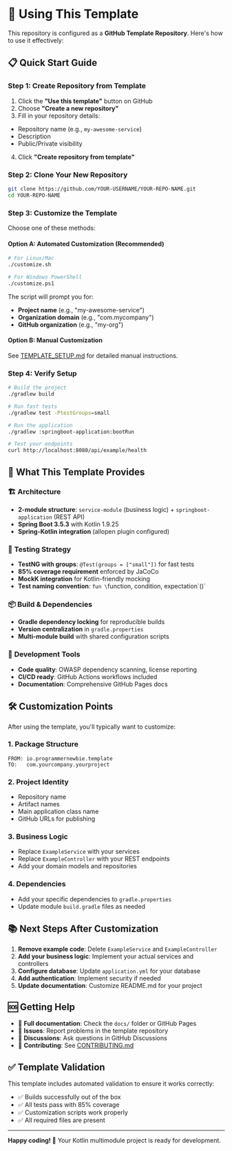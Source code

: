 # 🚀 Using This Template

This repository is configured as a **GitHub Template Repository**. Here's how to use it effectively:

## 📋 Quick Start Guide

### Step 1: Create Repository from Template

1. Click the **"Use this template"** button on GitHub
2. Choose **"Create a new repository"**
3. Fill in your repository details:
  - Repository name (e.g., `my-awesome-service`)
  - Description
  - Public/Private visibility
4. Click **"Create repository from template"**

### Step 2: Clone Your New Repository

```bash
git clone https://github.com/YOUR-USERNAME/YOUR-REPO-NAME.git
cd YOUR-REPO-NAME
```

### Step 3: Customize the Template

Choose one of these methods:

#### Option A: Automated Customization (Recommended)

```bash
# For Linux/Mac
./customize.sh

# For Windows PowerShell
./customize.ps1
```

The script will prompt you for:

- **Project name** (e.g., "my-awesome-service")
- **Organization domain** (e.g., "com.mycompany")
- **GitHub organization** (e.g., "my-org")

#### Option B: Manual Customization

See [TEMPLATE_SETUP.md](TEMPLATE_SETUP.md) for detailed manual instructions.

### Step 4: Verify Setup

```bash
# Build the project
./gradlew build

# Run fast tests
./gradlew test -PtestGroups=small

# Run the application
./gradlew :springboot-application:bootRun

# Test your endpoints
curl http://localhost:8080/api/example/health
```

## 🎯 What This Template Provides

### 🏗️ **Architecture**

- **2-module structure**: `service-module` (business logic) + `springboot-application` (REST API)
- **Spring Boot 3.5.3** with Kotlin 1.9.25
- **Spring-Kotlin integration** (allopen plugin configured)

### 🧪 **Testing Strategy**

- **TestNG with groups**: `@Test(groups = ["small"])` for fast tests
- **85% coverage requirement** enforced by JaCoCo
- **MockK integration** for Kotlin-friendly mocking
- **Test naming convention**: `fun \`function, condition, expectation\`()`

### 📦 **Build & Dependencies**

- **Gradle dependency locking** for reproducible builds
- **Version centralization** in `gradle.properties`
- **Multi-module build** with shared configuration scripts

### 🔧 **Development Tools**

- **Code quality**: OWASP dependency scanning, license reporting
- **CI/CD ready**: GitHub Actions workflows included
- **Documentation**: Comprehensive GitHub Pages docs

## 🛠️ **Customization Points**

After using the template, you'll typically want to customize:

### 1. **Package Structure**

```
FROM: io.programmernewbie.template
TO:   com.yourcompany.yourproject
```

### 2. **Project Identity**

- Repository name
- Artifact names
- Main application class name
- GitHub URLs for publishing

### 3. **Business Logic**

- Replace `ExampleService` with your services
- Replace `ExampleController` with your REST endpoints
- Add your domain models and repositories

### 4. **Dependencies**

- Add your specific dependencies to `gradle.properties`
- Update module `build.gradle` files as needed

## 📚 **Next Steps After Customization**

1. **Remove example code**: Delete `ExampleService` and `ExampleController`
2. **Add your business logic**: Implement your actual services and controllers
3. **Configure database**: Update `application.yml` for your database
4. **Add authentication**: Implement security if needed
5. **Update documentation**: Customize README.md for your project

## 🆘 **Getting Help**

- 📖 **Full documentation**: Check the `docs/` folder or GitHub Pages
- 🐛 **Issues**: Report problems in the template repository
- 💬 **Discussions**: Ask questions in GitHub Discussions
- 📧 **Contributing**: See [CONTRIBUTING.md](CONTRIBUTING.md)

## ✅ **Template Validation**

This template includes automated validation to ensure it works correctly:

- ✅ Builds successfully out of the box
- ✅ All tests pass with 85% coverage
- ✅ Customization scripts work properly
- ✅ All required files are present

---

**Happy coding! 🎉** Your Kotlin multimodule project is ready for development.

